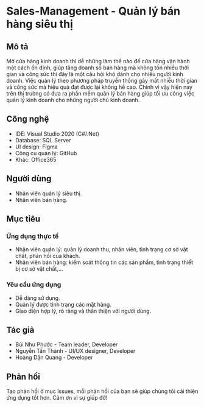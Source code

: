 # Sales-Management - Quản lý bán hàng siêu thị
## Mô tả
Mở cửa hàng kinh doanh thì dễ những làm thế nào để cửa hàng vận hành một cách ổn định, giúp tăng doanh số bán hàng mà không tốn nhiều thời gian và công sức thì đây là một câu hỏi khó dành cho nhiều người kinh doanh. Việc quản lý theo phương pháp truyền thống gây mất nhiều thời gian và công sức mà hiệu quả đạt được lại không hề cao. Chính vì vậy hiện nay trên thị trường có đưa ra phần mềm quản lý bán hàng giúp tối ưu công việc quản lý kinh doanh cho những người chủ kinh doanh.

## Công nghệ
- IDE: Visual Studio 2020 (C#/.Net)
- Database: SQL Server
- UI design: Figma
- Công cụ quản lý: GitHub
- Khác: Office365

## Người dùng
- Nhân viên quản lý siêu thị.
- Nhân viên bán hàng.

## Mục tiêu
### Ứng dụng thực tế
- Nhân viên quản lý: quản lý doanh thu, nhân viên, tình trạng cơ sở vật chất, phản hồi của khách.
- Nhân viên bán hàng: kiểm soát thông tin các sản phẩm, tình trạng thiết bị cơ sở vật chất,...
### Yêu cầu ứng dụng
- Dễ dàng sử dụng.
- Quản lý được tình trạng các mặt hàng.
- Giao diện hợp lý, rõ ràng và thân thiện với người dùng.

## Tác giả
- Bùi Như Phước - Team leader, Developer
- Nguyễn Tấn Thành - UI/UX designer, Developer
- Hoàng Dận Quang - Developer

## Phản hồi
Tạo phản hồi ở mục Issues, mỗi phản hồi của bạn sẽ giúp chúng tôi cải thiện ứng dụng tốt hơn. Cảm ơn vì sự giúp đỡ!






